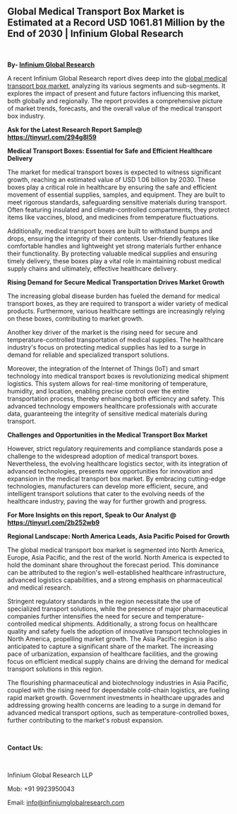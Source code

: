 <h2><strong>Global Medical Transport Box Market is Estimated at a Record USD 1061.81 Million by the End of 2030 | Infinium Global Research</strong></h2>
<p>&nbsp;</p>
<p><strong>By- </strong><a href="https://www.infiniumglobalresearch.com"><strong>Infinium Global Research</strong></a></p>
<p>A recent Infinium Global Research report dives deep into the <a href="https://www.infiniumglobalresearch.com/market-reports/global-medical-transport-box-market">global medical transport box market</a>, analyzing its various segments and sub-segments. It explores the impact of present and future factors influencing this market, both globally and regionally. The report provides a comprehensive picture of market trends, forecasts, and the overall value of the medical transport box industry.</p>
<p><strong>Ask for the Latest Research Report Sample@ </strong><a href="https://tinyurl.com/294g8l59"><strong>https://tinyurl.com/294g8l59</strong></a></p>
<p><strong>Medical Transport Boxes: Essential for Safe and Efficient Healthcare Delivery</strong></p>
<p>The market for medical transport boxes is expected to witness significant growth, reaching an estimated value of USD 1.06 billion by 2030. These boxes play a critical role in healthcare by ensuring the safe and efficient movement of essential supplies, samples, and equipment. They are built to meet rigorous standards, safeguarding sensitive materials during transport. Often featuring insulated and climate-controlled compartments, they protect items like vaccines, blood, and medicines from temperature fluctuations.</p>
<p>Additionally, medical transport boxes are built to withstand bumps and drops, ensuring the integrity of their contents. User-friendly features like comfortable handles and lightweight yet strong materials further enhance their functionality. By protecting valuable medical supplies and ensuring timely delivery, these boxes play a vital role in maintaining robust medical supply chains and ultimately, effective healthcare delivery.</p>
<p><strong>Rising Demand for Secure Medical Transportation Drives Market Growth</strong></p>
<p>The increasing global disease burden has fueled the demand for medical transport boxes, as they are required to transport a wider variety of medical products. Furthermore, various healthcare settings are increasingly relying on these boxes, contributing to market growth.</p>
<p>Another key driver of the market is the rising need for secure and temperature-controlled transportation of medical supplies. The healthcare industry's focus on protecting medical supplies has led to a surge in demand for reliable and specialized transport solutions.</p>
<p>Moreover, the integration of the Internet of Things (IoT) and smart technology into medical transport boxes is revolutionizing medical shipment logistics. This system allows for real-time monitoring of temperature, humidity, and location, enabling precise control over the entire transportation process, thereby enhancing both efficiency and safety. This advanced technology empowers healthcare professionals with accurate data, guaranteeing the integrity of sensitive medical materials during transport.</p>
<p><strong>Challenges and Opportunities in the Medical Transport Box Market</strong></p>
<p>However, strict regulatory requirements and compliance standards pose a challenge to the widespread adoption of medical transport boxes. Nevertheless, the evolving healthcare logistics sector, with its integration of advanced technologies, presents new opportunities for innovation and expansion in the medical transport box market. By embracing cutting-edge technologies, manufacturers can develop more efficient, secure, and intelligent transport solutions that cater to the evolving needs of the healthcare industry, paving the way for further growth and progress.</p>
<p><strong>For More Insights on this report, Speak to Our Analyst @ </strong><a href="https://tinyurl.com/2b252wb9"><strong>https://tinyurl.com/2b252wb9</strong></a></p>
<p><strong>Regional Landscape: North America Leads, Asia Pacific Poised for Growth</strong></p>
<p>The global medical transport box market is segmented into North America, Europe, Asia Pacific, and the rest of the world. North America is expected to hold the dominant share throughout the forecast period. This dominance can be attributed to the region's well-established healthcare infrastructure, advanced logistics capabilities, and a strong emphasis on pharmaceutical and medical research.</p>
<p>Stringent regulatory standards in the region necessitate the use of specialized transport solutions, while the presence of major pharmaceutical companies further intensifies the need for secure and temperature-controlled medical shipments. Additionally, a strong focus on healthcare quality and safety fuels the adoption of innovative transport technologies in North America, propelling market growth. The Asia Pacific region is also anticipated to capture a significant share of the market. The increasing pace of urbanization, expansion of healthcare facilities, and the growing focus on efficient medical supply chains are driving the demand for medical transport solutions in this region.</p>
<p>The flourishing pharmaceutical and biotechnology industries in Asia Pacific, coupled with the rising need for dependable cold-chain logistics, are fueling rapid market growth. Government investments in healthcare upgrades and addressing growing health concerns are leading to a surge in demand for advanced medical transport options, such as temperature-controlled boxes, further contributing to the market's robust expansion.</p>
<p>&nbsp;</p>
<p><strong>Contact Us:</strong></p>
<p>&nbsp;</p>
<p>Infinium Global Research LLP</p>
<p>Mob: +91 9923950043</p>
<p>Email: <a href="mailto:info@infiniumglobalresearch.com">info@infiniumglobalresearch.com</a></p>